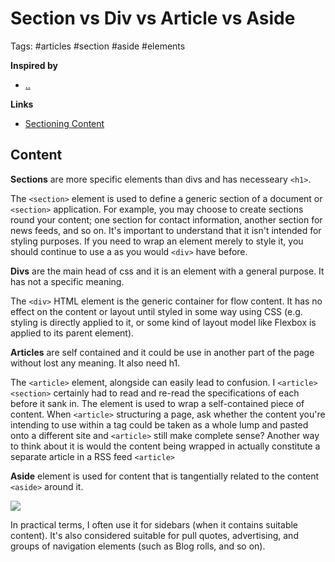 # Section vs Div vs Article vs Aside

Tags: #articles #section #aside #elements

**Inspired by**
- [..]()

**Links**
- [Sectioning Content](https://bitsofco.de/sectioning-content-in-html5/)

## Content

**Sections** are more specific elements than divs and has necesseary `<h1>`.

The `<section>` element is used to define a generic section of a document or `<section>` application. For example, you may choose to create sections round your content; one section for contact information, another section for news feeds, and so on. It's important to understand that it isn't intended for styling purposes. If you need to wrap an element merely to style it, you should continue to use a as you would `<div>` have before.

**Divs** are the main head of css and it is an element with a general purpose. It has not a specific meaning.

The `<div>` HTML element is the generic container for flow content. It has no effect on the content or layout until styled in some way using CSS (e.g. styling is directly applied to it, or some kind of layout model like Flexbox is applied to its parent element).

**Articles** are self contained and it could be use in another part of the page without lost any meaning. It also need h1.

The `<article>` element, alongside can easily lead to confusion. I `<article> <section>` certainly had to read and re-read the specifications of each before it sank in. The element is used to wrap a self-contained piece of content. When `<article>` structuring a page, ask whether the content you're intending to use within a tag could be taken as a whole lump and pasted onto a different site and `<article>` still make complete sense? Another way to think about it is would the content being wrapped in actually constitute a separate article in a RSS feed `<article>`

**Aside** element is used for content that is tangentially related to the content `<aside>` around it.

<img src="https://bitsofco.de/img/blog/31/divsectionarticle.jpg">

In practical terms, I often use it for sidebars (when it contains suitable content). It's also considered suitable for pull quotes, advertising, and groups of navigation elements (such as Blog rolls, and so on).